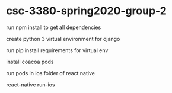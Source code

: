 # csc-3380-spring2020-group-2
run npm install to get all dependencies

create python 3 virtual environment for django

run pip install requirements for virtual env

install coacoa pods 

run pods in ios folder of react native 

react-native run-ios